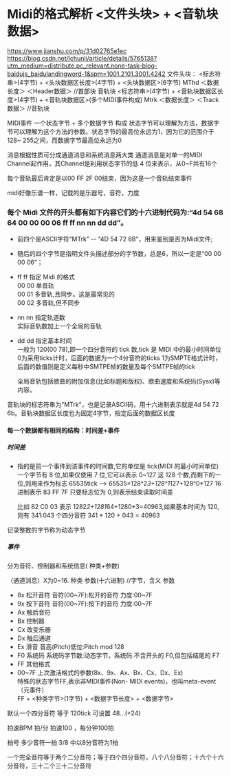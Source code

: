 # Midi的格式解析  <文件头块> + <音轨块数据>
 <https://www.jianshu.com/p/31d02765e1ec>
 <https://blog.csdn.net/lchunli/article/details/5765138?utm_medium=distribute.pc_relevant.none-task-blog-baidujs_baidulandingword-1&spm=1001.2101.3001.4242>
文件头块：
<标志符串>(4字节) + <头块数据区长度>(4字节) + <头块数据区>(6字节)
MThd ＜数据长度＞ ＜Header数据＞    //首部块
音轨块
<标志符串>(4字节) + <音轨块数据区长度>(4字节) + <音轨块数据区>(多个MIDI事件构成)
 Mtrk ＜数据长度＞ ＜Track数据＞     //音轨块
 
 MIDI事件 一个状态字节 + 多个数据字节 构成
  状态字节可以理解为方法，数据字节可以理解为这个方法的参数。状态字节的最高位永远为1，因为它的范围介于128~ 255之间，而数据字节最高位永远为0

消息根据性质可分成通道消息和系统消息两大类
通道消息是对单一的MIDI Channel起作用，其Channel是利用状态字节的低 4 位来表示，从0~F共有16个
 
 每个音轨最后肯定是以00 FF 2F 00结束，因为这是一个音轨结束事件

midi好像乐谱一样，记载的是乐器号，音符，力度
### 每个 Midi 文件的开头都有如下内容它们的十六进制代码为:“4d 54 68 64 00 00 00 06 ff ff nn nn dd dd”。
- 前四个是ASCII字符“MTrk” -- “4D 54 72 6B”，用来鉴别是否为Midi文件;

- 随后的四个字节是指明文件头描述部分的字节数，总是6，所以一定是“00 00 00 06”；

- ff ff 指定 Midi 的格式  
   00 00 单音轨  
   00 01 多音轨,且同步。这是最常见的  
   00 02 多音轨,但不同步

- nn nn 指定轨道数  
  实际音轨数加上一个全局的音轨 
- dd dd 指定基本时间  
  一般为 120(00 78),即一个四分音符的 tick 数,tick 是 MIDI 中的最小时间单位
   0为采用ticks计时，后面的数据为一个4分音符的ticks
   1为SMPTE格式计时，后面的数值则是定义每秒中SMTPE帧的数量及每个SMTPE帧的tick

  全局音轨包括歌曲的附加信息(比如标题和版权)、歌曲速度和系统码(Sysx)等内容。

音轨块的标志符串为"MTrk"，也是记录ASCII码，用十六进制表示就是4d 54 72 6b。音轨块数据区长度也为固定4字节，指定后面的数据区长度

#### 每一个数据都有相同的结构：时间差+事件
##### 时间差
- 指的是前一个事件到该事件的时间数,它的单位是 tick(MIDI 的最小时间单位) 
  一个字节有 8 位,如果仅使用 7 位,它可以表示 0~127 这 128 个数,而剩下的一位,则用来作为标志
  65535tick --> 65535=128^2*3+128^1*127+128^0*127  16进制表示 83 FF 7F
  只要标志位为 0,则表示结束读取时间差

  比如 82 C0 03 表示 1282*2+1281*64+1280*3=40963,如果基本时间为 120,则有 341:043 个四分音符
  341 * 120 + 043 = 40963

记录整数的字节称为动态字节

##### 事件
   分为音符、控制器和系统信息( 种类+参数)
  
  （通道消息）X为0~16.
  种类  参数(十六进制)
  //字节，含义     参数
- 8x 松开音符  音符(00~7F):松开的音符 力度:00~7F  
- 9x 按下音符 音符(00~7F):按下的音符  力度:00~7F
- Ax 触后音符  
- Bx 控制器
- Cx 改变乐器
- Dx 触后通道
- Ex 滑音 音高(Pitch)低位:Pitch mod 128
- F0 系统码 系统码字节数:动态字节，系统码:不含开头的 F0,但包括结尾的 F7
- FF 其他格式
- 00~7F 上次激活格式的参数(8x、9x、Ax、Bx、Cx、Dx、Ex)  
  特殊的状态字节FF,表示非MIDI事件(Non- MIDI events)，也叫meta-event（元事件）  
  FF + <种类字节>(1字节) + <数据字节长度> + <数据字节>


默认一个四分音符 等于 120tick
  可设置 48...(+24)

拍速BPM 拍/分   拍速100 ，每分钟100拍

拍号 多少音符一拍 3/8 中以8分音符为1拍

一个完全音符等于两个二分音符；等于四个四分音符，八个八分音符；十六个十六分音符，三十二个三十二分音符